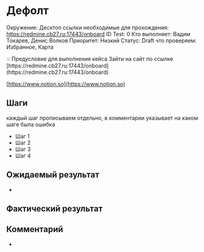 # Дефолт

Окружение: Десктоп
ссылки необходимые для прохождения: https://redmine.cb27.ru:17443/onboard
ID Test: 0
Кто выполняет: Вадим Токарев, Денис Волков
Приоритет: Низкий
Статус: Draft
что проверяем: Избранное, Карта

<aside>
💡 Предусловие для выполнения кейса
Зайти на сайт по ссылке  [https://redmine.cb27.ru:17443/onboard](https://redmine.cb27.ru:17443/onboard)

</aside>

[https://www.notion.so](https://www.notion.so)

## Шаги

каждый шаг прописываем отдельно, в комментарии указывает на каком шаге была ошибка 

- Шаг 1
- Шаг 2
- Шаг 3
- Шаг 4

## Ожидаемый результат

- 

## Фактический результат

> 
> 

## Комментарий

-